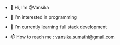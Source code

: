 - 👋 Hi, I’m @Vansika
- 👀 I’m interested in programming
- 🌱 I’m currently learning full stack development

- 📫 How to reach me : vansika.sumathi@gmail.com

<!---
Vansika54/Vansika54 is a ✨ special ✨ repository because its `README.md` (this file) appears on your GitHub profile.
You can click the Preview link to take a look at your changes.
--->
